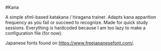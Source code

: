 #Kana

A simple sfml-based katakana / hiragana trainer. Adapts kana apparition frequency as you fail or succeed to recognize. Made for quick study sessions. Everything is hardcoded because I am too lazy to make a configuration file (for now).

Japanese fonts found on https://www.freejapanesefont.com/.
